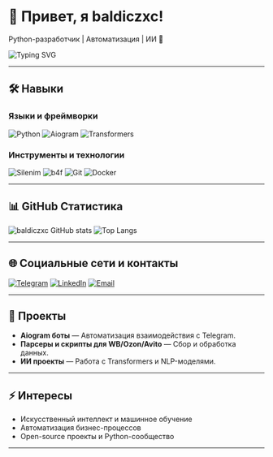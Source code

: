 # 👋 Привет, я baldiczxc!

Python-разработчик | Автоматизация | ИИ 🤖  

![Typing SVG](https://readme-typing-svg.demolab.com?font=Fira+Code&size=24&pause=1000&color=00F0FF&width=435&lines=Python+%7C+Автоматизация+%7C+ИИ+%7C+Aiogram)

---

## 🛠 Навыки

### Языки и фреймворки
![Python](https://img.shields.io/badge/Python-3776AB?style=for-the-badge&logo=python&logoColor=white)
![Aiogram](https://img.shields.io/badge/Aiogram-009688?style=for-the-badge&logoColor=white)
![Transformers](https://img.shields.io/badge/Transformers-FF6F61?style=for-the-badge&logoColor=white)

### Инструменты и технологии
![Silenim](https://img.shields.io/badge/Silenim-000000?style=for-the-badge&logoColor=white)
![b4f](https://img.shields.io/badge/b4f-FF6F61?style=for-the-badge&logoColor=white)
![Git](https://img.shields.io/badge/Git-F05032?style=for-the-badge&logo=git&logoColor=white)
![Docker](https://img.shields.io/badge/Docker-2496ED?style=for-the-badge&logo=docker&logoColor=white)

---

## 📊 GitHub Статистика

![baldiczxc GitHub stats](https://github-readme-stats.vercel.app/api?username=baldiczxc&show_icons=true&theme=radical)
![Top Langs](https://github-readme-stats.vercel.app/api/top-langs/?username=baldiczxc&layout=compact&theme=radical)

---

## 🌐 Социальные сети и контакты

[![Telegram](https://img.shields.io/badge/Telegram-0088CC?style=for-the-badge&logo=telegram&logoColor=white)](https://t.me/gortlt)
[![LinkedIn](https://img.shields.io/badge/LinkedIn-0A66C2?style=for-the-badge&logo=linkedin&logoColor=white)](https://linkedin.com/in/yourprofile) <!-- Добавь свой LinkedIn, если есть -->
[![Email](https://img.shields.io/badge/Email-D14836?style=for-the-badge&logo=gmail&logoColor=white)](mailto:your.email@example.com) <!-- Замени на свой email -->

---

## 🚀 Проекты

- **Aiogram боты** — Автоматизация взаимодействия с Telegram.
- **Парсеры и скрипты для WB/Ozon/Avito** — Сбор и обработка данных.
- **ИИ проекты** — Работа с Transformers и NLP-моделями.

---

## ⚡ Интересы

- Искусственный интеллект и машинное обучение  
- Автоматизация бизнес-процессов  
- Open-source проекты и Python-сообщество  

---


